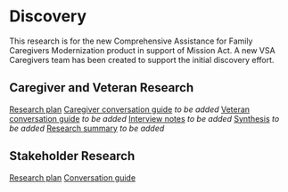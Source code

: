 # Discovery 
This research is for the new Comprehensive Assistance for Family Caregivers Modernization product in support of Mission Act. A new VSA Caregivers team has been created to support the initial discovery effort.

## Caregiver and Veteran Research
[Research plan]()
[Caregiver conversation guide](./research-plan.md) *to be added*
[Veteran conversation guide]() *to be added*
[Interview notes]() *to be added*
[Synthesis]() *to be added*
[Research summary]() *to be added*

## Stakeholder Research
[Research plan]()
[Conversation guide]()
